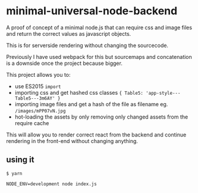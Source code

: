 # minimal-universal-node-backend

A proof of concept of a minimal node.js that can require css and image files and return the correct values as javascript objects.

This is for serverside rendering without changing the sourcecode.

Previously I have used webpack for this but sourcemaps and concatenation is a downside once the project because bigger.

This project allows you to:
- use ES2015 `import`
- importing css and get hashed css classes `{ Table5: 'app-style---Table5---3m6AY' }`
- importing image files and get a hash of the file as filename eg. `/images/mPP07vN.jpg`
- hot-loading the assets by only removing only changed assets from the require cache

This will allow you to render correct react from the backend and continue rendering in the front-end without changing anything.

## using it

```
$ yarn
```

```
NODE_ENV=development node index.js
```
